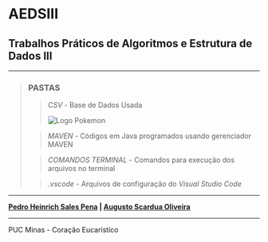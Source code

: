 # AEDSIII

## Trabalhos Práticos de Algoritmos e Estrutura de Dados III

---

> ### PASTAS
>
>> *CSV* - Base de Dados Usada
>>
>> ![Logo Pokemon](/CSV/International_Pok%C3%A9mon_logo.svg.png)
>
>> *MAVEN* - Códigos em Java programados usando gerenciador MAVEN
>
>> *COMANDOS TERMINAL* - Comandos para execução dos arquivos no terminal
>
>> *.vscode* - Arquivos de configuração do *Visual Studio Code*

---

**[Pedro Heinrich Sales Pena](https://github.com/PedroHeinrichSP) | [Augusto Scardua Oliveira](https://github.com/Azugot)**

---

PUC Minas - Coração Eucarístico
